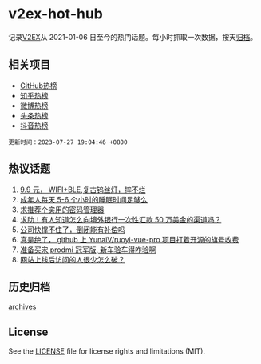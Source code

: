 # v2ex-hot-hub

 记录[V2EX](https://www.v2ex.com/)从 2021-01-06 日至今的热门话题。每小时抓取一次数据，按天[归档](archives)。
 
 ## 相关项目

- [GitHub热榜](https://github.com/lonnyzhang423/github-hot-hub)
- [知乎热榜](https://github.com/lonnyzhang423/zhihu-hot-hub)
- [微博热榜](https://github.com/lonnyzhang423/weibo-hot-hub)
- [头条热榜](https://github.com/lonnyzhang423/toutiao-hot-hub)
- [抖音热榜](https://github.com/lonnyzhang423/douyin-hot-hub)


 `更新时间：2023-07-27 19:04:46 +0800`

## 热议话题

1. [9.9 元， WIFI+BLE,复古钨丝灯，摔不烂](https://www.v2ex.com/t/960099)
1. [成年人每天 5-6 个小时的睡眠时间足够么](https://www.v2ex.com/t/960074)
1. [求推荐个实用的密码管理器](https://www.v2ex.com/t/960015)
1. [求助！有人知道怎么向境外银行一次性汇款 50 万美金的渠道吗？](https://www.v2ex.com/t/960011)
1. [公司快撑不住了，倒闭能有补偿吗](https://www.v2ex.com/t/960095)
1. [真是绝了， github 上 YunaiV/ruoyi-vue-pro 项目打着开源的旗号收费](https://www.v2ex.com/t/960003)
1. [准备买宋 prodmi 冠军版, 新车验车得咋验啊](https://www.v2ex.com/t/960087)
1. [网站上线后访问的人很少怎么破？](https://www.v2ex.com/t/960244)

## 历史归档

[archives](archives)

## License

See the [LICENSE](LICENSE) file for license rights and limitations (MIT).
